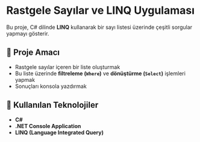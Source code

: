# Rastgele Sayılar ve LINQ Uygulaması

Bu proje, C# dilinde **LINQ** kullanarak bir sayı listesi üzerinde çeşitli sorgular yapmayı gösterir.

## 📌 Proje Amacı
- Rastgele sayılar içeren bir liste oluşturmak
- Bu liste üzerinde **filtreleme (`Where`)** ve **dönüştürme (`Select`)** işlemleri yapmak
- Sonuçları konsola yazdırmak

## 🔹 Kullanılan Teknolojiler
- **C#**
- **.NET Console Application**
- **LINQ (Language Integrated Query)**

